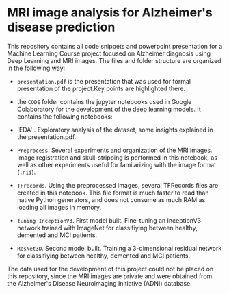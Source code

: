 # MRI image analysis for Alzheimer's disease prediction

This repository contains all code snippets and powerpoint presentation for a Machine Learning Course project focused on Alzheimer diagnosis using Deep Learning and MRI images. The files and folder structure are organized in the following way:

* `presentation.pdf` is the presentation that was used for formal presentation of the project.Key points are highlighted there.

*  the `CODE` folder contains the jupyter notebooks used in Google Colaboratory for the development of the deep learning models. It contains the following notebooks:

* 'EDA' . Exploratory analysis of the dataset, some insights explained in the presentation.pdf.

* `Preprocess`. Several experiments and organization of the MRI images. Image registration and skull-stripping is performed in this notebook, as well as other experiments useful for familarizing with the image format (`.nii`).

* `TFrecords`. Using the preprocessed images, several TFRecords files are created in this notebook. This file format is much faster to read than native Python generators, and does not consume as much RAM as loading all images in memory.

* `tuning InceptionV3`. First model built. Fine-tuning an InceptionV3 network trained with ImageNet for classifiying between healthy, demented and MCI patients.

* `ResNet3D`. Second model built. Training a 3-dimensional residual network for classifiying between healthy, demented and MCI patients.



The data used for the development of this project could not be placed on this repository, since the MRI images are private and were obtained from the Alzheimer's Disease Neuroimaging Initiative (ADNI) database.
